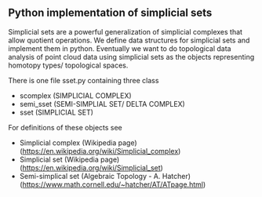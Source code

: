 ## Python implementation of simplicial sets

Simplicial sets are a powerful generalization of simplicial complexes that allow quotient operations. We define data structures for simplicial sets and implement them in python. Eventually we want to do topological data analysis of point cloud data using simplicial sets as the objects representing homotopy types/ topological spaces.  

There is one file sset.py containing three class 

- scomplex (SIMPLICIAL COMPLEX)
- semi_sset (SEMI-SIMPLIAL SET/ DELTA COMPLEX)
- sset (SIMPLICIAL SET)

For definitions of these objects see

- Simplicial complex (Wikipedia page) (https://en.wikipedia.org/wiki/Simplicial_complex)
- Simplicial set (Wikipedia page) (https://en.wikipedia.org/wiki/Simplicial_set)
- Semi-simplical set (Algebraic Topology - A. Hatcher) (https://www.math.cornell.edu/~hatcher/AT/ATpage.html)

